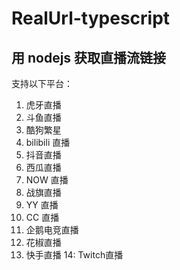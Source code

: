 # RealUrl-typescript

## 用 nodejs 获取直播流链接

支持以下平台：

1. 虎牙直播
2. 斗鱼直播
3. 酷狗繁星
4. bilibili 直播
5. 抖音直播
6. 西瓜直播
7. NOW 直播
8. 战旗直播
9. YY 直播
10. CC 直播
11. 企鹅电竞直播
12. 花椒直播
13. 快手直播
14: Twitch直播